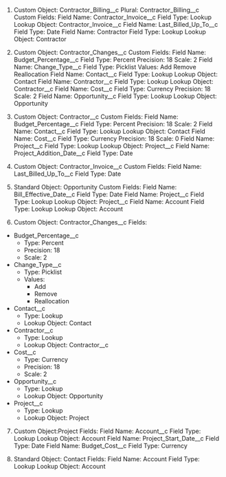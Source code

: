 1. Custom Object: Contractor_Billing__c
Plural: Contractor_Billing__c
Custom Fields:
Field Name: Contractor_Invoice__c
Field Type: Lookup
Lookup Object: Contractor_Invoice__c
Field Name: Last_Billed_Up_To__c
Field Type: Date
Field Name: Contractor
Field Type: Lookup
Lookup Object: Contractor

2. Custom Object: Contractor_Changes__c
Custom Fields:
Field Name: Budget_Percentage__c
Field Type: Percent
Precision: 18
Scale: 2
Field Name: Change_Type__c
Field Type: Picklist
Values:
Add
Remove
Reallocation
Field Name: Contact__c
Field Type: Lookup
Lookup Object: Contact
Field Name: Contractor__c
Field Type: Lookup
Lookup Object: Contractor__c
Field Name: Cost__c
Field Type: Currency
Precision: 18
Scale: 2
Field Name: Opportunity__c
Field Type: Lookup
Lookup Object: Opportunity

3. Custom Object: Contractor__c
Custom Fields:
Field Name: Budget_Percentage__c
Field Type: Percent
Precision: 18
Scale: 2
Field Name: Contact__c
Field Type: Lookup
Lookup Object: Contact
Field Name: Cost__c
Field Type: Currency
Precision: 18
Scale: 0
Field Name: Project__c
Field Type: Lookup
Lookup Object: Project__c
Field Name: Project_Addition_Date__c
Field Type: Date

4. Custom Object: Contractor_Invoice__c
Custom Fields:
Field Name: Last_Billed_Up_To__c
Field Type: Date

5. Standard Object: Opportunity
Custom Fields:
Field Name: Bill_Effective_Date__c
Field Type: Date
Field Name: Project__c
Field Type: Lookup
Lookup Object: Project__c
Field Name: Account
Field Type: Lookup
Lookup Object: Account

6. Custom Object: Contractor_Changes__c
Fields:
- Budget_Percentage__c
  - Type: Percent
  - Precision: 18
  - Scale: 2
- Change_Type__c
  - Type: Picklist
  - Values:
    - Add
    - Remove
    - Reallocation
- Contact__c
  - Type: Lookup
  - Lookup Object: Contact
- Contractor__c
  - Type: Lookup
  - Lookup Object: Contractor__c
- Cost__c
  - Type: Currency
  - Precision: 18
  - Scale: 2
- Opportunity__c
  - Type: Lookup
  - Lookup Object: Opportunity
- Project__c
  - Type: Lookup
  - Lookup Object: Project

7. Custom Object:Project 
Fields: 
Field Name: Account__c
Field Type: Lookup
Lookup Object: Account
Field Name: Project_Start_Date__c
Field Type: Date
Field Name: Budget_Cost__c
Field Type: Currency

8. Standard Object: Contact
Fields: 
Field Name: Account
Field Type: Lookup
Lookup Object: Account
